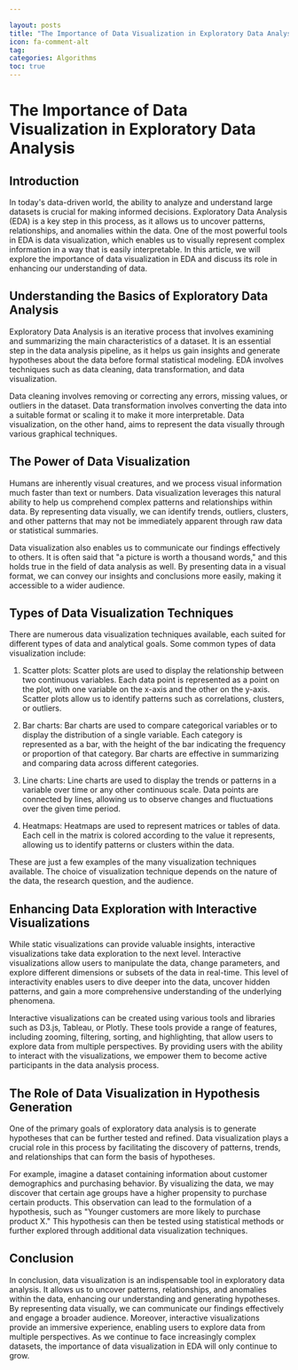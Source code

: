 ```yaml
---

layout: posts
title: "The Importance of Data Visualization in Exploratory Data Analysis"
icon: fa-comment-alt
tag:      
categories: Algorithms
toc: true
---
```




# The Importance of Data Visualization in Exploratory Data Analysis

## Introduction

In today's data-driven world, the ability to analyze and understand large datasets is crucial for making informed decisions. Exploratory Data Analysis (EDA) is a key step in this process, as it allows us to uncover patterns, relationships, and anomalies within the data. One of the most powerful tools in EDA is data visualization, which enables us to visually represent complex information in a way that is easily interpretable. In this article, we will explore the importance of data visualization in EDA and discuss its role in enhancing our understanding of data.

## Understanding the Basics of Exploratory Data Analysis

Exploratory Data Analysis is an iterative process that involves examining and summarizing the main characteristics of a dataset. It is an essential step in the data analysis pipeline, as it helps us gain insights and generate hypotheses about the data before formal statistical modeling. EDA involves techniques such as data cleaning, data transformation, and data visualization.

Data cleaning involves removing or correcting any errors, missing values, or outliers in the dataset. Data transformation involves converting the data into a suitable format or scaling it to make it more interpretable. Data visualization, on the other hand, aims to represent the data visually through various graphical techniques.

## The Power of Data Visualization

Humans are inherently visual creatures, and we process visual information much faster than text or numbers. Data visualization leverages this natural ability to help us comprehend complex patterns and relationships within data. By representing data visually, we can identify trends, outliers, clusters, and other patterns that may not be immediately apparent through raw data or statistical summaries.

Data visualization also enables us to communicate our findings effectively to others. It is often said that "a picture is worth a thousand words," and this holds true in the field of data analysis as well. By presenting data in a visual format, we can convey our insights and conclusions more easily, making it accessible to a wider audience.

## Types of Data Visualization Techniques

There are numerous data visualization techniques available, each suited for different types of data and analytical goals. Some common types of data visualization include:

1. Scatter plots: Scatter plots are used to display the relationship between two continuous variables. Each data point is represented as a point on the plot, with one variable on the x-axis and the other on the y-axis. Scatter plots allow us to identify patterns such as correlations, clusters, or outliers.

2. Bar charts: Bar charts are used to compare categorical variables or to display the distribution of a single variable. Each category is represented as a bar, with the height of the bar indicating the frequency or proportion of that category. Bar charts are effective in summarizing and comparing data across different categories.

3. Line charts: Line charts are used to display the trends or patterns in a variable over time or any other continuous scale. Data points are connected by lines, allowing us to observe changes and fluctuations over the given time period.

4. Heatmaps: Heatmaps are used to represent matrices or tables of data. Each cell in the matrix is colored according to the value it represents, allowing us to identify patterns or clusters within the data.

These are just a few examples of the many visualization techniques available. The choice of visualization technique depends on the nature of the data, the research question, and the audience.

## Enhancing Data Exploration with Interactive Visualizations

While static visualizations can provide valuable insights, interactive visualizations take data exploration to the next level. Interactive visualizations allow users to manipulate the data, change parameters, and explore different dimensions or subsets of the data in real-time. This level of interactivity enables users to dive deeper into the data, uncover hidden patterns, and gain a more comprehensive understanding of the underlying phenomena.

Interactive visualizations can be created using various tools and libraries such as D3.js, Tableau, or Plotly. These tools provide a range of features, including zooming, filtering, sorting, and highlighting, that allow users to explore data from multiple perspectives. By providing users with the ability to interact with the visualizations, we empower them to become active participants in the data analysis process.

## The Role of Data Visualization in Hypothesis Generation

One of the primary goals of exploratory data analysis is to generate hypotheses that can be further tested and refined. Data visualization plays a crucial role in this process by facilitating the discovery of patterns, trends, and relationships that can form the basis of hypotheses.

For example, imagine a dataset containing information about customer demographics and purchasing behavior. By visualizing the data, we may discover that certain age groups have a higher propensity to purchase certain products. This observation can lead to the formulation of a hypothesis, such as "Younger customers are more likely to purchase product X." This hypothesis can then be tested using statistical methods or further explored through additional data visualization techniques.

## Conclusion

In conclusion, data visualization is an indispensable tool in exploratory data analysis. It allows us to uncover patterns, relationships, and anomalies within the data, enhancing our understanding and generating hypotheses. By representing data visually, we can communicate our findings effectively and engage a broader audience. Moreover, interactive visualizations provide an immersive experience, enabling users to explore data from multiple perspectives. As we continue to face increasingly complex datasets, the importance of data visualization in EDA will only continue to grow.
